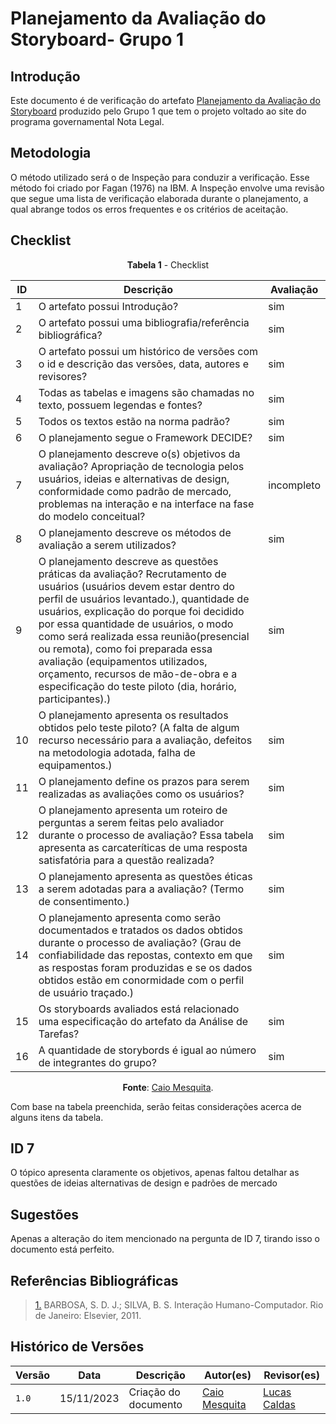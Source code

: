 #  Planejamento da Avaliação do Storyboard- Grupo 1

## Introdução

Este documento é de verificação do artefato [Planejamento da Avaliação do Storyboard](https://interacao-humano-computador.github.io/2023.2-NotaLegal/design-avaliacao-desenvolvimento/planejamento-avaliacao-storyboard/) produzido pelo Grupo 1 que tem o projeto voltado ao site do programa governamental Nota Legal.

## Metodologia

O método utilizado será o de Inspeção para conduzir a verificação. Esse método foi criado por Fagan (1976) na IBM. A Inspeção envolve uma revisão que segue uma lista de verificação elaborada durante o planejamento, a qual abrange todos os erros frequentes e os critérios de aceitação.


## Checklist

<Center>

**Tabela 1** - Checklist 

| ID  | Descrição | Avaliação |
| --- | ------------------------------------------------------------------------------------------------------ | --------- | 
| 1 | O artefato possui Introdução? | sim |   
| 2 | O artefato possui uma bibliografia/referência bibliográfica?  | sim |
| 3 | O artefato possui um histórico de versões com o id e descrição das versões, data, autores e revisores? |  sim |
| 4 | Todas as tabelas e imagens são chamadas no texto, possuem legendas e fontes? | sim |
| 5 | Todos os textos estão na norma padrão? |  sim |
| 6  |  O planejamento segue o Framework DECIDE?  | sim    |
| 7  |  O planejamento descreve o(s) objetivos da avaliação? Apropriação de tecnologia pelos usuários, ideias e alternativas de design, conformidade como padrão de mercado, problemas na interação e na interface na fase do modelo conceitual?  | incompleto |
| 8  |  O planejamento descreve os métodos de avaliação a serem utilizados?| sim  |
| 9  |  O planejamento descreve as questões práticas da avaliação? Recrutamento de usuários (usuários devem estar dentro do perfil de usuários levantado.), quantidade de usuários, explicação do porque foi decidido por essa quantidade de usuários, o modo como será realizada essa reunião(presencial ou remota), como foi preparada essa avaliação (equipamentos utilizados, orçamento, recursos de mão-de-obra e a especificação do teste piloto (dia, horário, participantes).)  | sim  |
| 10 |  O planejamento apresenta os resultados obtidos pelo teste piloto? (A falta de algum recurso necessário para a avaliação, defeitos na metodologia adotada, falha de equipamentos.)  | sim   |
| 11 |  O planejamento define os prazos para serem realizadas as avaliações como os usuários?     | sim     |
| 12 |  O planejamento apresenta um roteiro de perguntas a serem feitas pelo avaliador durante o processo de avaliação? Essa tabela apresenta as carcateríticas de uma resposta satisfatória para a questão realizada?  | sim      |
| 13 |   O planejamento apresenta as questões éticas a serem adotadas para a avaliação? (Termo de consentimento.)   |sim  |
| 14 |   O planejamento apresenta como serão documentados e tratados os dados obtidos durante o processo de avaliação? (Grau de confiabilidade das repostas, contexto em que as respostas foram produzidas e se os dados obtidos estão em conormidade com o perfil de usuário traçado.)    | sim |
| 15 |  Os storyboards avaliados está relacionado uma especificação do artefato da Análise de Tarefas? |  sim |
| 16 |  A quantidade de storybords é igual ao número de integrantes do grupo? | sim |

**Fonte**: [Caio Mesquita](https://github.com/Caiomesvie).

</Center>

Com base na tabela preenchida, serão feitas considerações acerca de alguns itens da tabela.

## ID 7
O tópico apresenta claramente os objetivos, apenas faltou detalhar as questões de ideias alternativas de design e padrões de mercado

## Sugestões
Apenas a alteração do item mencionado na pergunta de ID 7, tirando isso o documento está perfeito.

## Referências Bibliográficas

> <a id="REF1" href="#anchor_1">1.</a> BARBOSA, S. D. J.; SILVA, B. S. Interação Humano-Computador. Rio de Janeiro: Elsevier, 2011.

## Histórico de Versões

| Versão | Data       | Descrição            | Autor(es)                                     | Revisor(es)                                          |
| ------ | ---------- | -------------------- | --------------------------------------------- | ---------------------------------------------------- |
| `1.0`  | 15/11/2023 | Criação do documento | [Caio Mesquita](https://github.com/Caiomesvie) |  [Lucas Caldas](https://github.com/lucascaldasb) | 

